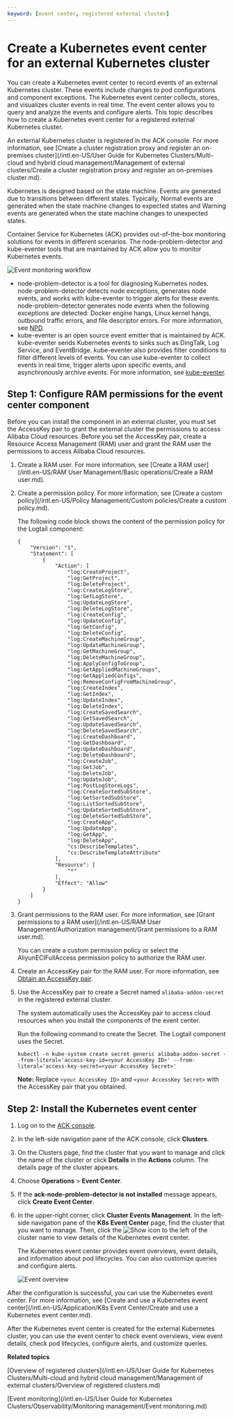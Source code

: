 ```yaml
---
keyword: [event center, registered external cluster]
---
```


# Create a Kubernetes event center for an external Kubernetes cluster

You can create a Kubernetes event center to record events of an external Kubernetes cluster. These events include changes to pod configurations and component exceptions. The Kubernetes event center collects, stores, and visualizes cluster events in real time. The event center allows you to query and analyze the events and configure alerts. This topic describes how to create a Kubernetes event center for a registered external Kubernetes cluster.

An external Kubernetes cluster is registered in the ACK console. For more information, see [Create a cluster registration proxy and register an on-premises cluster](/intl.en-US/User Guide for Kubernetes Clusters/Multi-cloud and hybrid cloud management/Management of external clusters/Create a cluster registration proxy and register an on-premises cluster.md).

Kubernetes is designed based on the state machine. Events are generated due to transitions between different states. Typically, Normal events are generated when the state machine changes to expected states and Warning events are generated when the state machine changes to unexpected states.

Container Service for Kubernetes \(ACK\) provides out-of-the-box monitoring solutions for events in different scenarios. The node-problem-detector and kube-eventer tools that are maintained by ACK allow you to monitor Kubernetes events.

![Event monitoring workflow](https://static-aliyun-doc.oss-accelerate.aliyuncs.com/assets/img/en-US/7784133261/p272466.png)

-   node-problem-detector is a tool for diagnosing Kubernetes nodes. node-problem-detector detects node exceptions, generates node events, and works with kube-eventer to trigger alerts for these events. node-problem-detector generates node events when the following exceptions are detected: Docker engine hangs, Linux kernel hangs, outbound traffic errors, and file descriptor errors. For more information, see [NPD](https://github.com/AliyunContainerService/node-problem-detector).
-   kube-eventer is an open source event emitter that is maintained by ACK. kube-eventer sends Kubernetes events to sinks such as DingTalk, Log Service, and EventBridge. kube-eventer also provides filter conditions to filter different levels of events. You can use kube-eventer to collect events in real time, trigger alerts upon specific events, and asynchronously archive events. For more information, see [kube-eventer](https://github.com/AliyunContainerService/kube-eventer).

## Step 1: Configure RAM permissions for the event center component

Before you can install the component in an external cluster, you must set the AccessKey pair to grant the external cluster the permissions to access Alibaba Cloud resources. Before you set the AccessKey pair, create a Resource Access Management \(RAM\) user and grant the RAM user the permissions to access Alibaba Cloud resources.

1.  Create a RAM user. For more information, see [Create a RAM user](/intl.en-US/RAM User Management/Basic operations/Create a RAM user.md).

2.  Create a permission policy. For more information, see [Create a custom policy](/intl.en-US/Policy Management/Custom policies/Create a custom policy.md).

    The following code block shows the content of the permission policy for the Logtail component:

    ```
    {
        "Version": "1",
        "Statement": [
            {
                "Action": [
                    "log:CreateProject",
                    "log:GetProject",
                    "log:DeleteProject",
                    "log:CreateLogStore",
                    "log:GetLogStore",
                    "log:UpdateLogStore",
                    "log:DeleteLogStore",
                    "log:CreateConfig",
                    "log:UpdateConfig",
                    "log:GetConfig",
                    "log:DeleteConfig",
                    "log:CreateMachineGroup",
                    "log:UpdateMachineGroup",
                    "log:GetMachineGroup",
                    "log:DeleteMachineGroup",
                    "log:ApplyConfigToGroup",
                    "log:GetAppliedMachineGroups",
                    "log:GetAppliedConfigs",
                    "log:RemoveConfigFromMachineGroup",
                    "log:CreateIndex",
                    "log:GetIndex",
                    "log:UpdateIndex",
                    "log:DeleteIndex",
                    "log:CreateSavedSearch",
                    "log:GetSavedSearch",
                    "log:UpdateSavedSearch",
                    "log:DeleteSavedSearch",
                    "log:CreateDashboard",
                    "log:GetDashboard",
                    "log:UpdateDashboard",
                    "log:DeleteDashboard",
                    "log:CreateJob",
                    "log:GetJob",
                    "log:DeleteJob",
                    "log:UpdateJob",
                    "log:PostLogStoreLogs",
                    "log:CreateSortedSubStore",
                    "log:GetSortedSubStore",
                    "log:ListSortedSubStore",
                    "log:UpdateSortedSubStore",
                    "log:DeleteSortedSubStore",
                    "log:CreateApp",
                    "log:UpdateApp",
                    "log:GetApp",
                    "log:DeleteApp",
                    "cs:DescribeTemplates",
                    "cs:DescribeTemplateAttribute"
                ],
                "Resource": [
                    "*"
                ],
                "Effect": "Allow"
            }
        ]
    }
    ```

3.  Grant permissions to the RAM user. For more information, see [Grant permissions to a RAM user](/intl.en-US/RAM User Management/Authorization management/Grant permissions to a RAM user.md).

    You can create a custom permission policy or select the AliyunECIFullAccess permission policy to authorize the RAM user.

4.  Create an AccessKey pair for the RAM user. For more information, see [Obtain an AccessKey pair]().

5.  Use the AccessKey pair to create a Secret named `alibaba-addon-secret` in the registered external cluster.

    The system automatically uses the AccessKey pair to access cloud resources when you install the components of the event center.

    Run the following command to create the Secret. The Logtail component uses the Secret.

    ```
    kubectl -n kube-system create secret generic alibaba-addon-secret --from-literal='access-key-id=<your AccessKey ID>' --from-literal='access-key-secret=<your AccessKey Secret>'
    ```

    **Note:** Replace `<your AccessKey ID>` and `<your AccessKey Secret>` with the AccessKey pair that you obtained.


## Step 2: Install the Kubernetes event center

1.  Log on to the [ACK console](https://cs.console.aliyun.com).

2.  In the left-side navigation pane of the ACK console, click **Clusters**.

3.  On the Clusters page, find the cluster that you want to manage and click the name of the cluster or click **Details** in the **Actions** column. The details page of the cluster appears.

4.  Choose **Operations** \> **Event Center**.

5.  If the **ack-node-problem-detector is not installed** message appears, click **Create Event Center**.

6.  In the upper-right corner, click **Cluster Events Management**. In the left-side navigation pane of the **K8s Event Center** page, find the cluster that you want to manage. Then, click the ![Show](https://static-aliyun-doc.oss-accelerate.aliyuncs.com/assets/img/en-US/5301471161/p203800.png) icon to the left of the cluster name to view details of the Kubernetes event center.

    The Kubernetes event center provides event overviews, event details, and information about pod lifecycles. You can also customize queries and configure alerts.

    ![Event overview](https://static-aliyun-doc.oss-accelerate.aliyuncs.com/assets/img/en-US/0639340261/p243385.png)


After the configuration is successful, you can use the Kubernetes event center. For more information, see [Create and use a Kubernetes event center](/intl.en-US/Application/K8s Event Center/Create and use a Kubernetes event center.md).

After the Kubernetes event center is created for the external Kubernetes cluster, you can use the event center to check event overviews, view event details, check pod lifecycles, configure alerts, and customize queries.

**Related topics**  


[Overview of registered clusters](/intl.en-US/User Guide for Kubernetes Clusters/Multi-cloud and hybrid cloud management/Management of external clusters/Overview of registered clusters.md)

[Event monitoring](/intl.en-US/User Guide for Kubernetes Clusters/Observability/Monitoring management/Event monitoring.md)

